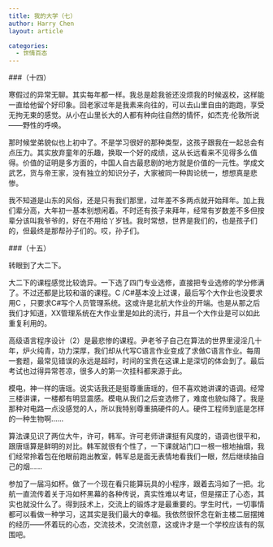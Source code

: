 ```yaml
---
title: 我的大学（七）
author: Harry Chen
layout: article

categories:
  - 世情百态
---
```


###（十四）

  寒假过的异常无聊。其实每年都一样。我总是趁我爸还没烦我的时候返校，这样能一直给他留个好印象。回老家过年是我素来向往的，可以去山里自由的跑跑，享受无拘无束的感觉。从小在山里长大的人都有种向往自然的情怀，如杰克·伦敦所说——野性的呼唤。

  那时候堂弟貌似也上初中了。不是学习很好的那种类型，这孩子跟我在一起总会有点压力。其实放弃童年的乐趣，换取一个好的成绩，这从长远看来不见得多么值得。价值的证明是多方面的，中国人自古最悲剧的地方就是价值的一元性。学成文武艺，货与帝王家，没有独立的知识分子，大家被同一种舆论统一，想想真是悲惨。

  我不知道是山东的风俗，还是只有我们那里，过年差不多两点就开始拜年。加上我们辈分高，大年初一基本别想闲着。不时还有孩子来拜年，经常有岁数差不多但按辈分该叫我爷爷的，好在不用给丫岁钱。我时常想，世界是我们的，也是孩子们的，但最终是那帮孙子们的。哎，孙子们。

###（十五）

  转眼到了大二下。

  大二下的课程感觉比较诡异。一下选了四门专业选修，直接把专业选修的学分修满了。不过还都是比较和谐的课程。C /C#基本没上过课，最后写个大作业也没要求用C ，只要求C#写个人员管理系统。这或许是北航大作业的开端。也是从那之后我们才知道，XX管理系统在大作业里是如此的流行，并且一个大作业是可以如此重复利用的。

  高级语言程序设计（2）是最悲惨的课程。尹老爷子自己在算法的世界里浸淫几十年，炉火纯青，功力深厚，我们却从代写C语言作业变成了求做C语言作业。每周一套题，最常见错误的永远是超时，时间的宝贵在这课上是深切的体会到了。最后考试也过得异常苍凉，很多人的第一次挂科都来源于此。

  模电，神一样的唐瑶。说实话我还是挺尊重唐瑶的，但不喜欢她讲课的语调。经常三楼讲课，一楼都有明显震感。模电从我们之后变选修了，难度也貌似降了。我是那种对电路一点没感觉的人，所以我特别尊重搞硬件的人。硬件工程师到底是怎样的一种生物啊……

  算法课见识了两位大牛，许可，韩军。许可老师讲课挺有风度的，语调也很平和，跟唐瑶算是鲜明的对比。韩军就很有个性了，一下课就站门口一根一根地抽烟，我们经常拎着包在他眼前跑出教室，韩军总是面无表情地看我们一眼，然后继续抽自己的烟……

  参加了一届冯如杯。做了一个现在看只能算玩具的小程序，跟着去冯如了一把。北航一直流传着关于冯如杯黑幕的各种传说，真实性难以考证，但是摆正了心态，其实也就没什么了。得到技术上，交流上的锻炼才是最重要的。学生时代，一切事情都可以看做一种学习，这其实是我们最大的幸福。我依然很怀念在新主楼二层摆摊的经历——怀着玩的心态，交流技术，交流创意，这或许才是一个学校应该有的氛围吧。
